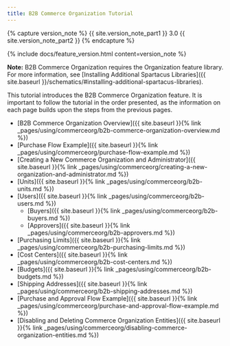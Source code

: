 ```yaml
---
title: B2B Commerce Organization Tutorial
---
```


{% capture version_note %}
{{ site.version_note_part1 }} 3.0 {{ site.version_note_part2 }}
{% endcapture %}

{% include docs/feature_version.html content=version_note %}

**Note:** B2B Commerce Organization requires the Organization feature library. For more information, see [Installing Additional Spartacus Libraries]({{ site.baseurl }}/schematics/#installing-additional-spartacus-libraries).

This tutorial introduces the B2B Commerce Organization feature. It is important to follow the tutorial in the order presented, as the information on each page builds upon the steps from the previous pages.

- [B2B Commerce Organization Overview]({{ site.baseurl }}{% link _pages/using/commerceorg/b2b-commerce-organization-overview.md %})
- [Purchase Flow Example]({{ site.baseurl }}{% link _pages/using/commerceorg/purchase-flow-example.md %})
- [Creating a New Commerce Organization and Administrator]({{ site.baseurl }}{% link _pages/using/commerceorg/creating-a-new-organization-and-administrator.md %})
- [Units]({{ site.baseurl }}{% link _pages/using/commerceorg/b2b-units.md %})
- [Users]({{ site.baseurl }}{% link _pages/using/commerceorg/b2b-users.md %})
  - [Buyers]({{ site.baseurl }}{% link _pages/using/commerceorg/b2b-buyers.md %})
  - [Approvers]({{ site.baseurl }}{% link _pages/using/commerceorg/b2b-approvers.md %})
- [Purchasing Limits]({{ site.baseurl }}{% link _pages/using/commerceorg/b2b-purchasing-limits.md %})
- [Cost Centers]({{ site.baseurl }}{% link _pages/using/commerceorg/b2b-cost-centers.md %})
- [Budgets]({{ site.baseurl }}{% link _pages/using/commerceorg/b2b-budgets.md %})
- [Shipping Addresses]({{ site.baseurl }}{% link _pages/using/commerceorg/b2b-shipping-addresses.md %})
- [Purchase and Approval Flow Example]({{ site.baseurl }}{% link _pages/using/commerceorg/purchase-and-approval-flow-example.md %})
- [Disabling and Deleting Commerce Organization Entities]({{ site.baseurl }}{% link _pages/using/commerceorg/disabling-commerce-organization-entities.md %})